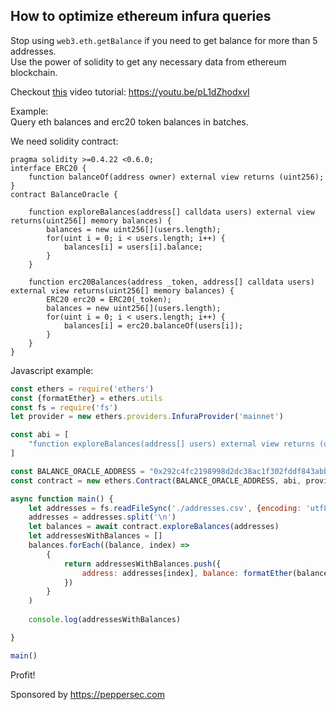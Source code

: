 ## How to optimize ethereum infura queries

Stop using `web3.eth.getBalance` if you need to get balance for more than 5 addresses.  
Use the power of solidity to get any necessary data from ethereum blockchain.  

Checkout [this](https://youtu.be/pL1dZhodxvI) video tutorial: https://youtu.be/pL1dZhodxvI  
[]()

Example:   
Query eth balances and erc20 token balances in batches.  

We need solidity contract:  
```solidity
pragma solidity >=0.4.22 <0.6.0;
interface ERC20 {
    function balanceOf(address owner) external view returns (uint256);
}
contract BalanceOracle {
    
    function exploreBalances(address[] calldata users) external view returns(uint256[] memory balances) {
        balances = new uint256[](users.length);
        for(uint i = 0; i < users.length; i++) {
            balances[i] = users[i].balance;
        }
    }
    
    function erc20Balances(address _token, address[] calldata users) external view returns(uint256[] memory balances) {
        ERC20 erc20 = ERC20(_token);
        balances = new uint256[](users.length);
        for(uint i = 0; i < users.length; i++) {
            balances[i] = erc20.balanceOf(users[i]);
        }
    }
}
```

Javascript example:

```js
const ethers = require('ethers')
const {formatEther} = ethers.utils
const fs = require('fs')
let provider = new ethers.providers.InfuraProvider('mainnet')

const abi = [
    "function exploreBalances(address[] users) external view returns (uint256[] balances)"
]

const BALANCE_ORACLE_ADDRESS = "0x292c4fc2198998d2dc38ac1f302fddf843abbaa3"
const contract = new ethers.Contract(BALANCE_ORACLE_ADDRESS, abi, provider)

async function main() {
    let addresses = fs.readFileSync('./addresses.csv', {encoding: 'utf8'})
    addresses = addresses.split('\n')
    let balances = await contract.exploreBalances(addresses)
    let addressesWithBalances = []
    balances.forEach((balance, index) => 
        {
            return addressesWithBalances.push({
                address: addresses[index], balance: formatEther(balance)
            })
        }
    )
    
    console.log(addressesWithBalances)

}

main()
```

Profit!

Sponsored by https://peppersec.com
